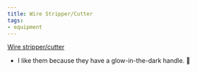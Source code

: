 ```yaml
---
title: Wire Stripper/Cutter
tags:
- equipment
---
```

[Wire stripper/cutter](https://www.amazon.com/dp/B09FVTWPQV/ref=nosim?tag=ffwf0f-20)
- I like them because they have a glow-in-the-dark handle. 👻
